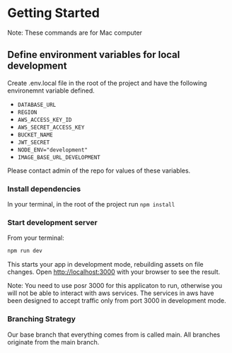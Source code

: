 # Getting Started

Note: These commands are for Mac computer

## Define environment variables for local development

Create .env.local file in the root of the project and have the following environemnt variable defined.

- `DATABASE_URL`
- `REGION`
- `AWS_ACCESS_KEY_ID`
- `AWS_SECRET_ACCESS_KEY`
- `BUCKET_NAME`
- `JWT_SECRET`
- `NODE_ENV="development"`
- `IMAGE_BASE_URL_DEVELOPMENT`

Please contact admin of the repo for values of these variables.

### Install dependencies

In your terminal, in the root of the project run `npm install`

### Start development server

From your terminal:

```sh
npm run dev
```

This starts your app in development mode, rebuilding assets on file changes.
Open [http://localhost:3000](http://localhost:3000) with your browser to see the result.

Note: You need to use posr 3000 for this applicaton to run, otherwise you will not be able to interact with aws services. The services in aws have been designed to accept traffic only from port 3000 in development mode.

### Branching Strategy

Our base branch that everything comes from is called main. All branches originate from the main branch.
